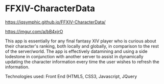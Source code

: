 # FFXIV-CharacterData

https://iqsymphic.github.io/FFXIV-CharacterData/

https://imgur.com/a/bB4xjrO

This app is essentially for any final fantasy XIV player who is curious about their character's ranking,
both locally and globally, in comparison to the rest of the server/world. The app is effectively datamining
and using a side lodestone in conjunction with another server to assist in dynamically updating the 
character information every time the user wishes to refresh the information.

Technologies used: Front End (HTML5, CSS3, Javascript, JQuery
